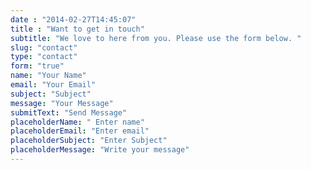 ```yaml
---
date : "2014-02-27T14:45:07"
title : "Want to get in touch"
subtitle: "We love to here from you. Please use the form below. "
slug: "contact"
type: "contact"
form: "true"
name: "Your Name"
email: "Your Email"
subject: "Subject"
message: "Your Message"
submitText: "Send Message"
placeholderName: " Enter name"
placeholderEmail: "Enter email"
placeholderSubject: "Enter Subject"
placeholderMessage: "Write your message"
---
```






